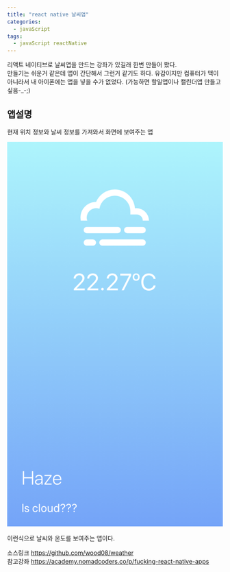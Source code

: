 ```yaml
---
title: "react native 날씨앱"
categories:
  - javaScript
tags:
  - javaScript reactNative 
---
```

리액트 네이티브로 날씨앱을 만드는 강좌가 있길래 한번 만들어 봤다.    
만들기는 쉬운거 같은데 앱이 간단해서 그런거 같기도 하다. 유감이지만 컴퓨터가 맥이 아니라서 내 아이폰에는 앱을 넣을 수가 없었다. (가능하면 할일앱이나 캘린더앱 만들고싶음-_-;)

앱설명
---
현재 위치 정보와 날씨 정보를 가져와서 화면에 보여주는 앱

![사진](./img/2019-06-17-reactNativeWeather.PNG)

이런식으로 날씨와 온도를 보여주는 앱이다.

소스링크 <https://github.com/wood08/weather>  
참고강좌 <https://academy.nomadcoders.co/p/fucking-react-native-apps>